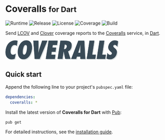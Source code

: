 # Coveralls <small>for Dart</small>
![Runtime](https://img.shields.io/badge/dart-%3E%3D2.5-brightgreen.svg) ![Release](https://img.shields.io/pub/v/coveralls.svg) ![License](https://img.shields.io/badge/license-MIT-blue.svg) ![Coverage](https://coveralls.io/repos/github/cedx/coveralls.dart/badge.svg) ![Build](https://github.com/cedx/coveralls.dart/workflows/Continuous%20integration/badge.svg)

Send [LCOV](http://ltp.sourceforge.net/coverage/lcov.php) and [Clover](https://www.atlassian.com/software/clover) coverage reports to the [Coveralls](https://coveralls.io) service, in [Dart](https://dart.dev).

![Coveralls](img/coveralls.png)

## Quick start
Append the following line to your project's `pubspec.yaml` file:

```yaml
dependencies:
  coveralls: *
```

Install the latest version of **Coveralls for Dart** with [Pub](https://dart.dev/tools/pub/cmd):

```shell
pub get
```

For detailed instructions, see the [installation guide](installation.md).
